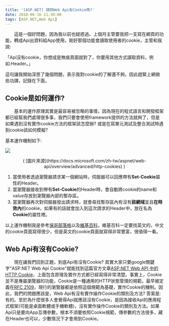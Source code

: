 ```yaml
---
title: '[ASP.NET] 請問Web Api有Cookie嗎?'
date: 2018-06-16 11:30:00
tags: [ASP.NET,Web Api]
---
```


&emsp;&emsp;這是一個好問題，因為我以前也疑惑過。上個月主管要我把一支寫在網頁的功能，轉成Api出資料給App使用，剛好那個功能會讀取使用者的cookie，主管和我說:

「Api沒有cookie，你想成是無痕頁面就對了，你要用其他方式讀取資料，例如:Header。」

這句讓我開始深思了幾個問題，表示我對cookie的了解還不夠，因此趕緊上網做些功課，記錄在下面。

<!-- more --> 

## Cookie是如何運作?

&emsp;&emsp;基本的運作原理其實是最容易被忽略的事情，因為現在的程式語言和開發框架都已經幫我們處理很多事，我們只要會使用framework提供的方法就夠了，但是如果遇到沒有實作cookie方法的框架該怎麼辦? 或是在寫單元測試及整合測試時遇到cookie該如何模擬? 

基本運作機制如下:

![](cookie.png) 
<center>( [圖片來源](https://docs.microsoft.com/zh-tw/aspnet/web-api/overview/advanced/http-cookies) )</center>

1. 當使用者透過瀏覽器請求某一個網站時，伺服器可以回應帶有**Set-Cookie**屬性的Header。
2. 當瀏覽器接收到帶有**Set-Cookie**的Header時，會自動將cookie的name和value存放到瀏覽器內部的暫存區。
3. 當瀏覽器再次對伺服器發出請求時，就會尋找暫存區內有沒有**該網域**並且**在時效內**的cookie，如果有的話就會加入到這次請求的Header中，放在名為**Cookie**的屬性裡。

以上運作機制我是參考[保哥部落格](https://blog.miniasp.com/post/2008/02/22/Explain-HTTP-Cookie-in-Detail.aspx)以及[維基百科](https://en.wikipedia.org/wiki/HTTP_cookie)，維基百科一定要找英文的，中文的cookie頁面寫得很少，但是英文的cookie頁面就寫得非常豐富，很值得一看。

## Web Api有沒有Cookie?
&emsp;&emsp;現在讓我們回到正題，到底Api有沒有Cookie? 其實大家只要google關鍵字"ASP.NET Web Api Cookie"就能找到這篇官方文章[ASP.NET Web API 中的HTTP Cookie](https://docs.microsoft.com/zh-tw/aspnet/web-api/overview/advanced/http-cookies)，上面包含原理及實作方式都已經寫得非常清楚。事實上，Cookie並不是專屬瀏覽器的功能，Cookie是一種通用的HTTP狀態管理的規範，最早被定義在[RFC 2109](https://tools.ietf.org/html/rfc2109)，現行的瀏覽器都是依照這個規範為基礎，實作Cookie的機制。因此，我們的問題應該是，Web Api有沒有實作操作Cookie的類別及方法? 答案是: 有的。至於為什麼很多人會覺得Api就應該沒有Cookie，是因為接收Api的應用程式框架(可能是桌面軟體或手機軟體)，沒有實作操作Cookie的類別及方法。如果Api只是要向App互傳參數，根本不須要依照Cookie規範，傳參數的方法很多，藏在Header也可以，少數情況下才會用到Cookie。